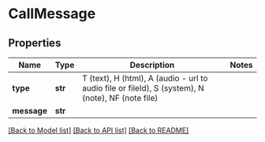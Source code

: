 # CallMessage

## Properties
Name | Type | Description | Notes
------------ | ------------- | ------------- | -------------
**type** | **str** | T (text), H (html), A (audio - url to audio file or fileId), S (system), N (note), NF (note file) | 
**message** | **str** |  | 

[[Back to Model list]](../README.md#documentation-for-models) [[Back to API list]](../README.md#documentation-for-api-endpoints) [[Back to README]](../README.md)


